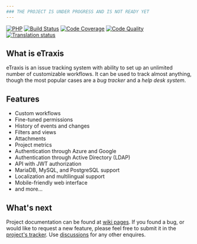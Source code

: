 ```yaml
---
### THE PROJECT IS UNDER PROGRESS AND IS NOT READY YET
---
```


[![PHP](https://img.shields.io/badge/PHP-8.1%2B-blue.svg)](https://php.net/migration81)
[![Build Status](https://travis-ci.com/etraxis/etraxis.svg?branch=master)](https://travis-ci.com/github/etraxis/etraxis)
[![Code Coverage](https://scrutinizer-ci.com/g/etraxis/etraxis/badges/coverage.png?b=master)](https://scrutinizer-ci.com/g/etraxis/etraxis/?branch=master)
[![Code Quality](https://scrutinizer-ci.com/g/etraxis/etraxis/badges/quality-score.png?b=master)](https://scrutinizer-ci.com/g/etraxis/etraxis/?branch=master)
[![Translation status](https://hosted.weblate.org/widgets/etraxis/-/svg-badge.svg)](https://hosted.weblate.org/engage/etraxis/)

## What is eTraxis

eTraxis is an issue tracking system with ability to set up an unlimited number of customizable workflows.
It can be used to track almost anything, though the most popular cases are a *bug tracker* and a *help desk system*.

## Features

* Custom workflows
* Fine-tuned permissions
* History of events and changes
* Filters and views
* Attachments
* Project metrics
* Authentication through Azure and Google
* Authentication through Active Directory (LDAP)
* API with JWT authorization
* MariaDB, MySQL, and PostgreSQL support
* Localization and multilingual support
* Mobile-friendly web interface
* and more...

## What's next

Project documentation can be found at [wiki pages](../../wiki).
If you found a bug, or would like to request a new feature, please feel free to submit it in the [project's tracker](../../issues/new).
Use [discussions](../../discussions) for any other enquires.
